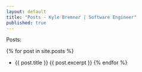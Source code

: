 ```yaml
---
layout: default
title: "Posts - Kyle Bremner | Software Engineer"
published: true
---
```


Posts:

{% for post in site.posts %}
* {{ post.title }}
{{ post.excerpt }}
{% endfor %}
